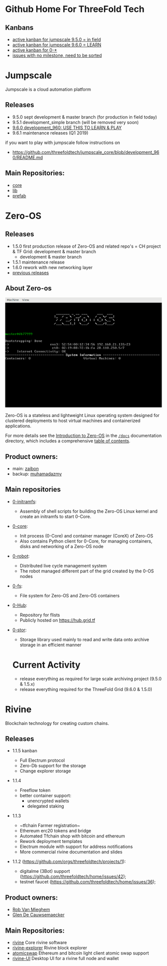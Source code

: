 # Github Home For ThreeFold Tech

## Kanbans


- [active kanban for jumpscale 9.5.0 = in field](https://waffle.io/threefoldtech/home?milestone=9.5.0)
- [active kanban for jumpscale 9.6.0 = LEARN](https://waffle.io/threefoldtech/home?milestone=9.6.0)
- [active kanban for 0-\*](https://waffle.io/threefoldtech/0-core?milestone=1.4.2)
- [issues with no milestone, need to be sorted](https://waffle.io/threefoldtech/home?milestone=none)


# Jumpscale 

Jumpscale is a cloud automation platform

## Releases

- 9.5.0 sept development & master branch (for production in field today)
- 9.5.1 development_simple branch  (will be removed very soon)
- [9.6.0 development_960: USE THIS TO LEARN & PLAY](https://github.com/threefoldtech/jumpscale_core/blob/development_960/README.md)
- 9.6.1 maintenance releases (Q1 2019)

if you want to play with jumpscale follow instructions on

- https://github.com/threefoldtech/jumpscale_core/blob/development_960/README.md

## Main Repositories:

- [core](https://github.com/threefoldtech/jumpscale_core)
- [lib](https://github.com/threefoldtech/jumpscale_lib)
- [prefab](https://github.com/threefoldtech/jumpscale_prefab)


# Zero-OS

## Releases

- 1.5.0 first production release of Zero-OS and related repo's = CH project & TF Grid: development & master branch
    -  development & master branch
- 1.5.1 maintenance release 
- 1.6.0 rework with new networking layer
- [previous releases](zero-os/release-notes)

## About Zero-os

![Zero-OS console](g8os.png)

Zero-OS is a stateless and lightweight Linux operating system designed for clustered deployments to host virtual machines and containerized applications.

For more details see the [Introduction to Zero-OS](/docs/README.md) in the [`/docs`](/docs) documentation directory, which includes a comprehensive [table of contents](/docs/SUMMARY.md).

## Product owners:
- main: [zaibon](https://github.com/zaibon)
- backup: [muhamadazmy](https://github.com/muhamadazmy)

## Main repositories

- [0-initramfs](https://github.com/threefoldtech/0-initramfs):
  - Assembly of shell scripts for building the Zero-OS Linux kernel and create an initramfs to start 0-Core.
- [0-core](https://github.com/threefoldtech/0-core):
  - Init process (0-Core) and container manager (CoreX) of Zero-OS
  - Also contains Python client for 0-Core, for managing containers, disks and networking of a Zero-OS node
- [0-robot](https://github.com/threefoldtech/0-robot): 
  - Distributed live cycle management system 
  - The robot managed different part of the grid created by the 0-OS nodes
- [0-fs](https://github.com/threefoldtech/0-fs):
  - File system for Zero-OS and Zero-OS containers
- [0-Hub](https://github.com/threefoldtech/0-hub):
  - Repository for flists
  - Publicly hosted on https://hub.grid.tf
- [0-stor](https://github.com/threefoldtech/0-stor):
  - Storage library used mainly to read and write data onto archive storage in an efficient manner
  
  
  # Current Activity
  
  - release everything as required for large scale archiving project (9.5.0 & 1.5.x)
  - release everything required for the ThreeFold Grid (9.6.0 & 1.5.0)


# Rivine
Blockchain technology for creating custom chains.

## Releases

- 1.1.5 kanban
    - Full Electrum protocol 
    - Zero-Db support for the storage
    - Change  explorer storage

- 1.1.4
    - Freeflow token
    - better container support:
        - unencrypted wallets
        - delegated staking

- 1.1.3
    - ~tfchain Farmer registration~
    - Ethereum erc20 tokens and bridge
    - Automated Tfchain shop with bitcoin and ethereum
    - Rework deployment templates
    - Electrum module with support for address notifications
    - More commercial rivine documentation and slides
  
- 1.1.2 (<https://github.com/orgs/threefoldtech/projects/1>):
    - digitalme (3Bot) support (<https://github.com/threefoldtech/home/issues/42>);
    - testnet faucet (<https://github.com/threefoldtech/home/issues/36>);
  
## Product owners:
  - [Rob Van Mieghem](http://github.com/robvanmieghem)
  - [Glen De Cauwsemaecker](http://github.com/glendc)

## Main Repositories:
- [rivine](https://github.com/threefoldtech/rivine)
    Core rivine software
- [rivine-explorer](https://github.com/threefoldtech/rivine-explorer)
    Rivine block explorer
- [atomicswap](https://github.com/threefoldtech/atomicswap)
    Ethereum and bitcoin light client atomic swap support
- [rivine-UI](https://github.com/threefoldtech/rivine-UI)
        Desktop UI for a rivine full node and wallet
